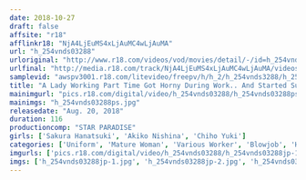 ```yaml
---
date: 2018-10-27
draft: false
affsite: "r18"
afflinkr18: "NjA4LjEuMS4xLjAuMC4wLjAuMA"
url: "h_254vnds03288"
urloriginal: "http://www.r18.com/videos/vod/movies/detail/-/id=h_254vnds03288"
urlfinal: "http://media.r18.com/track/NjA4LjEuMS4xLjAuMC4wLjAuMA/videos/vod/movies/detail/-/id=h_254vnds03288"
samplevid: "awspv3001.r18.com/litevideo/freepv/h/h_2/h_254vnds3288/h_254vnds3288_dmb_w.mp4"
title: "A Lady Working Part Time Got Horny During Work.. And Started Sucking"
mainimgurl: "pics.r18.com/digital/video/h_254vnds03288/h_254vnds03288ps.jpg"
mainimgs: "h_254vnds03288ps.jpg"
releasedate: "Aug. 20, 2018"
duration: 116
productioncomp: "STAR PARADISE"
girls: ['Sakura Hanatsuki', 'Akiko Nishina', 'Chiho Yuki']
categories: ['Uniform', 'Mature Woman', 'Various Worker', 'Blowjob', 'Hi-Def']
imgurls: ['pics.r18.com/digital/video/h_254vnds03288/h_254vnds03288jp-1.jpg', 'pics.r18.com/digital/video/h_254vnds03288/h_254vnds03288jp-2.jpg', 'pics.r18.com/digital/video/h_254vnds03288/h_254vnds03288jp-3.jpg', 'pics.r18.com/digital/video/h_254vnds03288/h_254vnds03288jp-4.jpg', 'pics.r18.com/digital/video/h_254vnds03288/h_254vnds03288jp-5.jpg', 'pics.r18.com/digital/video/h_254vnds03288/h_254vnds03288jp-6.jpg', 'pics.r18.com/digital/video/h_254vnds03288/h_254vnds03288jp-7.jpg', 'pics.r18.com/digital/video/h_254vnds03288/h_254vnds03288jp-8.jpg', 'pics.r18.com/digital/video/h_254vnds03288/h_254vnds03288jp-9.jpg', 'pics.r18.com/digital/video/h_254vnds03288/h_254vnds03288jp-10.jpg', 'pics.r18.com/digital/video/h_254vnds03288/h_254vnds03288jp-11.jpg', 'pics.r18.com/digital/video/h_254vnds03288/h_254vnds03288jp-12.jpg', 'pics.r18.com/digital/video/h_254vnds03288/h_254vnds03288jp-13.jpg', 'pics.r18.com/digital/video/h_254vnds03288/h_254vnds03288jp-14.jpg', 'pics.r18.com/digital/video/h_254vnds03288/h_254vnds03288jp-15.jpg', 'pics.r18.com/digital/video/h_254vnds03288/h_254vnds03288jp-16.jpg', 'pics.r18.com/digital/video/h_254vnds03288/h_254vnds03288jp-17.jpg', 'pics.r18.com/digital/video/h_254vnds03288/h_254vnds03288jp-18.jpg', 'pics.r18.com/digital/video/h_254vnds03288/h_254vnds03288jp-19.jpg', 'pics.r18.com/digital/video/h_254vnds03288/h_254vnds03288jp-20.jpg']
imgs: ['h_254vnds03288jp-1.jpg', 'h_254vnds03288jp-2.jpg', 'h_254vnds03288jp-3.jpg', 'h_254vnds03288jp-4.jpg', 'h_254vnds03288jp-5.jpg', 'h_254vnds03288jp-6.jpg', 'h_254vnds03288jp-7.jpg', 'h_254vnds03288jp-8.jpg', 'h_254vnds03288jp-9.jpg', 'h_254vnds03288jp-10.jpg', 'h_254vnds03288jp-11.jpg', 'h_254vnds03288jp-12.jpg', 'h_254vnds03288jp-13.jpg', 'h_254vnds03288jp-14.jpg', 'h_254vnds03288jp-15.jpg', 'h_254vnds03288jp-16.jpg', 'h_254vnds03288jp-17.jpg', 'h_254vnds03288jp-18.jpg', 'h_254vnds03288jp-19.jpg', 'h_254vnds03288jp-20.jpg']
---
```

